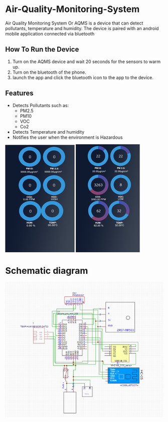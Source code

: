 # Air-Quality-Monitoring-System
Air Quality Monitoring System Or AQMS is a device that can detect pollutants, temperature and humidity. The device is paired with an android mobile application connected via bluetooth

## How To Run the Device
1. Turn on the AQMS device and wait 20 seconds for the sensors to warm up.
2. Turn on the bluetooth of the phone.
3. launch the app and click the bluetooth icon to the app to the device.

## Features
- Detects Pollutants such as: 
  - PM2.5
  - PM10
  - VOC
  - Co2 
- Detects Temperature and humidity
- Notifies the user when the environment is Hazardous


 ![](ScreenShots/screen1.png)
 ![](ScreenShots/screen2.png)


 # Schematic diagram
 ![](ScreenShots/schematic.png)
